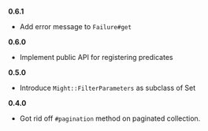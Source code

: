 **0.6.1**

  * Add error message to `Failure#get`

**0.6.0**

  * Implement public API for registering predicates

**0.5.0**

  *  Introduce `Might::FilterParameters` as subclass of Set

**0.4.0**

  * Got rid off `#pagination` method on paginated collection.
